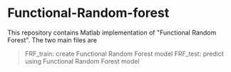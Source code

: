 # Functional-Random-forest

This repository contains Matlab implementation of "Functional Random Forest". 
The two main files are
> FRF_train: create Functional Random Forest model
> FRF_test: predict using Functional Random Forest model

